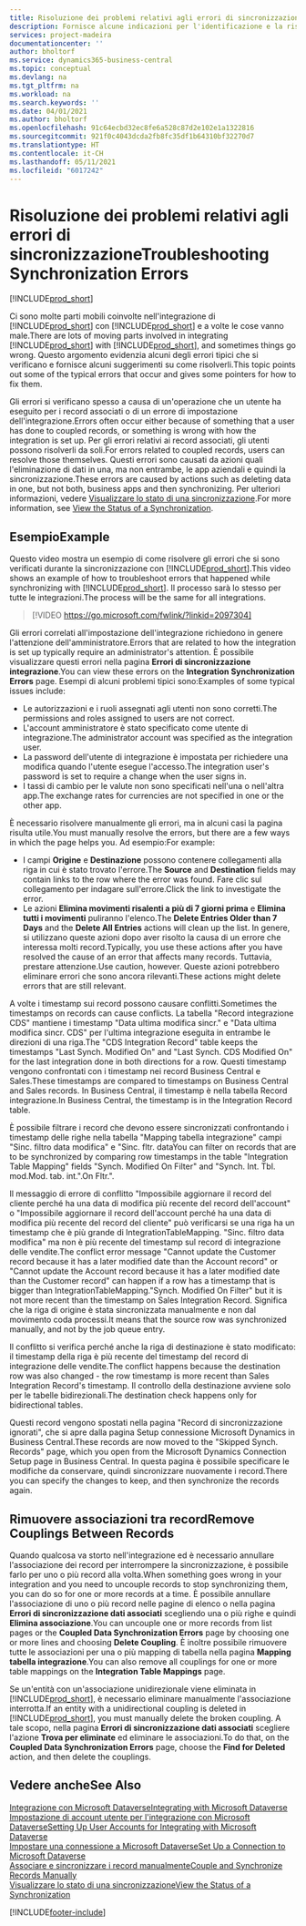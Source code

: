 ```yaml
---
title: Risoluzione dei problemi relativi agli errori di sincronizzazione | Microsoft Docs
description: Fornisce alcune indicazioni per l'identificazione e la risoluzione degli errori di sincronizzazione.
services: project-madeira
documentationcenter: ''
author: bholtorf
ms.service: dynamics365-business-central
ms.topic: conceptual
ms.devlang: na
ms.tgt_pltfrm: na
ms.workload: na
ms.search.keywords: ''
ms.date: 04/01/2021
ms.author: bholtorf
ms.openlocfilehash: 91c64ecbd32ec8fe6a528c87d2e102e1a1322816
ms.sourcegitcommit: 921f0c4043dcda2fb8fc35df1b64310bf32270d7
ms.translationtype: HT
ms.contentlocale: it-CH
ms.lasthandoff: 05/11/2021
ms.locfileid: "6017242"
---
```

# <a name="troubleshooting-synchronization-errors"></a><span data-ttu-id="44947-103">Risoluzione dei problemi relativi agli errori di sincronizzazione</span><span class="sxs-lookup"><span data-stu-id="44947-103">Troubleshooting Synchronization Errors</span></span>
[!INCLUDE[prod_short](includes/cc_data_platform_banner.md)]

<span data-ttu-id="44947-104">Ci sono molte parti mobili coinvolte nell'integrazione di [!INCLUDE[prod_short](includes/prod_short.md)] con [!INCLUDE[prod_short](includes/cds_long_md.md)] e a volte le cose vanno male.</span><span class="sxs-lookup"><span data-stu-id="44947-104">There are lots of moving parts involved in integrating [!INCLUDE[prod_short](includes/prod_short.md)] with [!INCLUDE[prod_short](includes/cds_long_md.md)], and sometimes things go wrong.</span></span> <span data-ttu-id="44947-105">Questo argomento evidenzia alcuni degli errori tipici che si verificano e fornisce alcuni suggerimenti su come risolverli.</span><span class="sxs-lookup"><span data-stu-id="44947-105">This topic points out some of the typical errors that occur and gives some pointers for how to fix them.</span></span>

<span data-ttu-id="44947-106">Gli errori si verificano spesso a causa di un'operazione che un utente ha eseguito per i record associati o di un errore di impostazione dell'integrazione.</span><span class="sxs-lookup"><span data-stu-id="44947-106">Errors often occur either because of something that a user has done to coupled records, or something is wrong with how the integration is set up.</span></span> <span data-ttu-id="44947-107">Per gli errori relativi ai record associati, gli utenti possono risolverli da soli.</span><span class="sxs-lookup"><span data-stu-id="44947-107">For errors related to coupled records, users can resolve those themselves.</span></span> <span data-ttu-id="44947-108">Questi errori sono causati da azioni quali l'eliminazione di dati in una, ma non entrambe, le app aziendali e quindi la sincronizzazione.</span><span class="sxs-lookup"><span data-stu-id="44947-108">These errors are caused by actions such as deleting data in one, but not both, business apps and then synchronizing.</span></span> <span data-ttu-id="44947-109">Per ulteriori informazioni, vedere [Visualizzare lo stato di una sincronizzazione](admin-how-to-view-synchronization-status.md).</span><span class="sxs-lookup"><span data-stu-id="44947-109">For more information, see [View the Status of a Synchronization](admin-how-to-view-synchronization-status.md).</span></span>

## <a name="example"></a><span data-ttu-id="44947-110">Esempio</span><span class="sxs-lookup"><span data-stu-id="44947-110">Example</span></span>
<span data-ttu-id="44947-111">Questo video mostra un esempio di come risolvere gli errori che si sono verificati durante la sincronizzazione con [!INCLUDE[prod_short](includes/cds_long_md.md)].</span><span class="sxs-lookup"><span data-stu-id="44947-111">This video shows an example of how to troubleshoot errors that happened while synchronizing with [!INCLUDE[prod_short](includes/cds_long_md.md)].</span></span> <span data-ttu-id="44947-112">Il processo sarà lo stesso per tutte le integrazioni.</span><span class="sxs-lookup"><span data-stu-id="44947-112">The process will be the same for all integrations.</span></span> 

> [!VIDEO https://go.microsoft.com/fwlink/?linkid=2097304]

<span data-ttu-id="44947-113">Gli errori correlati all'impostazione dell'integrazione richiedono in genere l'attenzione dell'amministratore.</span><span class="sxs-lookup"><span data-stu-id="44947-113">Errors that are related to how the integration is set up typically require an administrator's attention.</span></span> <span data-ttu-id="44947-114">È possibile visualizzare questi errori nella pagina **Errori di sincronizzazione integrazione**.</span><span class="sxs-lookup"><span data-stu-id="44947-114">You can view these errors on the **Integration Synchronization Errors** page.</span></span> <span data-ttu-id="44947-115">Esempi di alcuni problemi tipici sono:</span><span class="sxs-lookup"><span data-stu-id="44947-115">Examples of some typical issues include:</span></span>  
  
* <span data-ttu-id="44947-116">Le autorizzazioni e i ruoli assegnati agli utenti non sono corretti.</span><span class="sxs-lookup"><span data-stu-id="44947-116">The permissions and roles assigned to users are not correct.</span></span>  
* <span data-ttu-id="44947-117">L'account amministratore è stato specificato come utente di integrazione.</span><span class="sxs-lookup"><span data-stu-id="44947-117">The administrator account was specified as the integration user.</span></span>  
* <span data-ttu-id="44947-118">La password dell'utente di integrazione è impostata per richiedere una modifica quando l'utente esegue l'accesso.</span><span class="sxs-lookup"><span data-stu-id="44947-118">The integration user's password is set to require a change when the user signs in.</span></span>  
* <span data-ttu-id="44947-119">I tassi di cambio per le valute non sono specificati nell'una o nell'altra app.</span><span class="sxs-lookup"><span data-stu-id="44947-119">The exchange rates for currencies are not specified in one or the other app.</span></span>  
  
<span data-ttu-id="44947-120">È necessario risolvere manualmente gli errori, ma in alcuni casi la pagina risulta utile.</span><span class="sxs-lookup"><span data-stu-id="44947-120">You must manually resolve the errors, but there are a few ways in which the page helps you.</span></span> <span data-ttu-id="44947-121">Ad esempio:</span><span class="sxs-lookup"><span data-stu-id="44947-121">For example:</span></span>  

* <span data-ttu-id="44947-122">I campi **Origine** e **Destinazione** possono contenere collegamenti alla riga in cui è stato trovato l'errore.</span><span class="sxs-lookup"><span data-stu-id="44947-122">The **Source** and **Destination** fields may contain links to the row where the error was found.</span></span> <span data-ttu-id="44947-123">Fare clic sul collegamento per indagare sull'errore.</span><span class="sxs-lookup"><span data-stu-id="44947-123">Click the link to investigate the error.</span></span>  
* <span data-ttu-id="44947-124">Le azioni **Elimina movimenti risalenti a più di 7 giorni prima** e **Elimina tutti i movimenti** puliranno l'elenco.</span><span class="sxs-lookup"><span data-stu-id="44947-124">The **Delete Entries Older than 7 Days** and the **Delete All Entries** actions will clean up the list.</span></span> <span data-ttu-id="44947-125">In genere, si utilizzano queste azioni dopo aver risolto la causa di un errore che interessa molti record.</span><span class="sxs-lookup"><span data-stu-id="44947-125">Typically, you use these actions after you have resolved the cause of an error that affects many records.</span></span> <span data-ttu-id="44947-126">Tuttavia, prestare attenzione.</span><span class="sxs-lookup"><span data-stu-id="44947-126">Use caution, however.</span></span> <span data-ttu-id="44947-127">Queste azioni potrebbero eliminare errori che sono ancora rilevanti.</span><span class="sxs-lookup"><span data-stu-id="44947-127">These actions might delete errors that are still relevant.</span></span>

<span data-ttu-id="44947-128">A volte i timestamp sui record possono causare conflitti.</span><span class="sxs-lookup"><span data-stu-id="44947-128">Sometimes the timestamps on records can cause conflicts.</span></span> <span data-ttu-id="44947-129">La tabella "Record integrazione CDS" mantiene i timestamp "Data ultima modifica sincr." e "Data ultima modifica sincr. CDS" per l'ultima integrazione eseguita in entrambe le direzioni di una riga.</span><span class="sxs-lookup"><span data-stu-id="44947-129">The "CDS Integration Record" table keeps the timestamps "Last Synch. Modified On" and "Last Synch. CDS Modified On" for the last integration done in both directions for a row.</span></span> <span data-ttu-id="44947-130">Questi timestamp vengono confrontati con i timestamp nei record Business Central e Sales.</span><span class="sxs-lookup"><span data-stu-id="44947-130">These timestamps are compared to timestamps on Business Central and Sales records.</span></span> <span data-ttu-id="44947-131">In Business Central, il timestamp è nella tabella Record integrazione.</span><span class="sxs-lookup"><span data-stu-id="44947-131">In Business Central, the timestamp is in the Integration Record table.</span></span>

<span data-ttu-id="44947-132">È possibile filtrare i record che devono essere sincronizzati confrontando i timestamp delle righe nella tabella "Mapping tabella integrazione" campi "Sinc. filtro data modifica" e "Sinc. fltr. data</span><span class="sxs-lookup"><span data-stu-id="44947-132">You can filter on records that are to be synchronized by comparing row timestamps in the table "Integration Table Mapping" fields "Synch. Modified On Filter" and "Synch. Int. Tbl.</span></span> <span data-ttu-id="44947-133">mod.</span><span class="sxs-lookup"><span data-stu-id="44947-133">Mod.</span></span> <span data-ttu-id="44947-134">tab. int.".</span><span class="sxs-lookup"><span data-stu-id="44947-134">On Fltr.".</span></span>

<span data-ttu-id="44947-135">Il messaggio di errore di conflitto "Impossibile aggiornare il record del cliente perché ha una data di modifica più recente del record dell'account" o "Impossibile aggiornare il record dell'account perché ha una data di modifica più recente del record del cliente" può verificarsi se una riga ha un timestamp che è più grande di IntegrationTableMapping. "Sinc. filtro data modifica" ma non è più recente del timestamp sul record di integrazione delle vendite.</span><span class="sxs-lookup"><span data-stu-id="44947-135">The conflict error message "Cannot update the Customer record because it has a later modified date than the Account record" or "Cannot update the Account record because it has a later modified date than the Customer record" can happen if a row has a timestamp that is bigger than IntegrationTableMapping."Synch. Modified On Filter" but it is not more recent than the timestamp on Sales Integration Record.</span></span> <span data-ttu-id="44947-136">Significa che la riga di origine è stata sincronizzata manualmente e non dal movimento coda processi.</span><span class="sxs-lookup"><span data-stu-id="44947-136">It means that the source row was synchronized manually, and not by the job queue entry.</span></span> 

<span data-ttu-id="44947-137">Il conflitto si verifica perché anche la riga di destinazione è stato modificato: il timestamp della riga è più recente del timestamp del record di integrazione delle vendite.</span><span class="sxs-lookup"><span data-stu-id="44947-137">The conflict happens because the destination row was also changed  - the row timestamp is more recent than Sales Integration Record's timestamp.</span></span> <span data-ttu-id="44947-138">Il controllo della destinazione avviene solo per le tabelle bidirezionali.</span><span class="sxs-lookup"><span data-stu-id="44947-138">The destination check happens only for bidirectional tables.</span></span> 

<span data-ttu-id="44947-139">Questi record vengono spostati nella pagina "Record di sincronizzazione ignorati", che si apre dalla pagina Setup connessione Microsoft Dynamics in Business Central.</span><span class="sxs-lookup"><span data-stu-id="44947-139">These records are now moved to the "Skipped Synch. Records" page, which you open from the Microsoft Dynamics Connection Setup page in Business Central.</span></span> <span data-ttu-id="44947-140">In questa pagina è possibile specificare le modifiche da conservare, quindi sincronizzare nuovamente i record.</span><span class="sxs-lookup"><span data-stu-id="44947-140">There you can specify the changes to keep, and then synchronize the records again.</span></span>

## <a name="remove-couplings-between-records"></a><span data-ttu-id="44947-141">Rimuovere associazioni tra record</span><span class="sxs-lookup"><span data-stu-id="44947-141">Remove Couplings Between Records</span></span>
<span data-ttu-id="44947-142">Quando qualcosa va storto nell'integrazione ed è necessario annullare l'associazione dei record per interrompere la sincronizzazione, è possibile farlo per uno o più record alla volta.</span><span class="sxs-lookup"><span data-stu-id="44947-142">When something goes wrong in your integration and you need to uncouple records to stop synchronizing them, you can do so for one or more records at a time.</span></span> <span data-ttu-id="44947-143">È possibile annullare l'associazione di uno o più record nelle pagine di elenco o nella pagina **Errori di sincronizzazione dati associati** scegliendo una o più righe e quindi **Elimina associazione**.</span><span class="sxs-lookup"><span data-stu-id="44947-143">You can uncouple one or more records from list pages or the **Coupled Data Synchronization Errors** page by choosing one or more lines and choosing **Delete Coupling**.</span></span> <span data-ttu-id="44947-144">È inoltre possibile rimuovere tutte le associazioni per una o più mapping di tabella nella pagina **Mapping tabella integrazione**.</span><span class="sxs-lookup"><span data-stu-id="44947-144">You can also remove all couplings for one or more table mappings on the **Integration Table Mappings** page.</span></span> 

<span data-ttu-id="44947-145">Se un'entità con un'associazione unidirezionale viene eliminata in [!INCLUDE[prod_short](includes/prod_short.md)], è necessario eliminare manualmente l'associazione interrotta.</span><span class="sxs-lookup"><span data-stu-id="44947-145">If an entity with a unidirectional coupling is deleted in [!INCLUDE[prod_short](includes/prod_short.md)], you must manually delete the broken coupling.</span></span> <span data-ttu-id="44947-146">A tale scopo, nella pagina **Errori di sincronizzazione dati associati** scegliere l'azione **Trova per eliminate** ed eliminare le associazioni.</span><span class="sxs-lookup"><span data-stu-id="44947-146">To do that, on the **Coupled Data Synchronization Errors** page, choose the **Find for Deleted** action, and then delete the couplings.</span></span>

## <a name="see-also"></a><span data-ttu-id="44947-147">Vedere anche</span><span class="sxs-lookup"><span data-stu-id="44947-147">See Also</span></span>
[<span data-ttu-id="44947-148">Integrazione con Microsoft Dataverse</span><span class="sxs-lookup"><span data-stu-id="44947-148">Integrating with Microsoft Dataverse</span></span>](admin-prepare-dynamics-365-for-sales-for-integration.md)  
[<span data-ttu-id="44947-149">Impostazione di account utente per l'integrazione con Microsoft Dataverse</span><span class="sxs-lookup"><span data-stu-id="44947-149">Setting Up User Accounts for Integrating with Microsoft Dataverse</span></span>](admin-setting-up-integration-with-dynamics-sales.md)  
[<span data-ttu-id="44947-150">Impostare una connessione a Microsoft Dataverse</span><span class="sxs-lookup"><span data-stu-id="44947-150">Set Up a Connection to Microsoft Dataverse</span></span>](admin-how-to-set-up-a-dynamics-crm-connection.md)  
[<span data-ttu-id="44947-151">Associare e sincronizzare i record manualmente</span><span class="sxs-lookup"><span data-stu-id="44947-151">Couple and Synchronize Records Manually</span></span>](admin-how-to-couple-and-synchronize-records-manually.md)  
[<span data-ttu-id="44947-152">Visualizzare lo stato di una sincronizzazione</span><span class="sxs-lookup"><span data-stu-id="44947-152">View the Status of a Synchronization</span></span>](admin-how-to-view-synchronization-status.md)  


[!INCLUDE[footer-include](includes/footer-banner.md)]